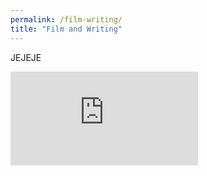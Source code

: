 ```yaml
---
permalink: /film-writing/
title: "Film and Writing"
---
```


JEJEJE

<!-- Contenedor responsivo para el video de YouTube -->
<div class="video-container">
  <iframe src="https://www.youtube.com/embed/Sbuip0UXI_A?autoplay=0&loop=1&playlist=Sbuip0UXI_A" 
          frameborder="0" 
          allow="accelerometer; autoplay; encrypted-media; gyroscope; picture-in-picture" 
          allowfullscreen>
  </iframe>
</div>

<!-- Bloque de contacto personalizado -->
<div class="social-links">
  <a href="https://www.instagram.com/seroximoron" target="_blank" aria-label="Instagram">
    <i class="fab fa-instagram"></i>
  <a href="https://www.linkedin.com/in/pscesar" target="_blank" aria-label="LinkedIn">
    <i class="fab fa-linkedin"></i>
  <a href="https://segismu.itch.io" target="_blank" aria-label="Itch.io">
    <i class="fab fa-itch-io"></i>
</div>
